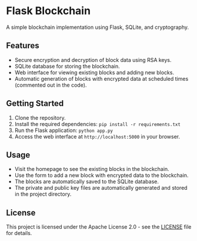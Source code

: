 # Flask Blockchain

A simple blockchain implementation using Flask, SQLite, and cryptography.

## Features

- Secure encryption and decryption of block data using RSA keys.
- SQLite database for storing the blockchain.
- Web interface for viewing existing blocks and adding new blocks.
- Automatic generation of blocks with encrypted data at scheduled times (commented out in the code).

## Getting Started

1. Clone the repository.
2. Install the required dependencies: `pip install -r requirements.txt`
3. Run the Flask application: `python app.py`
4. Access the web interface at `http://localhost:5000` in your browser.

## Usage

- Visit the homepage to see the existing blocks in the blockchain.
- Use the form to add a new block with encrypted data to the blockchain.
- The blocks are automatically saved to the SQLite database.
- The private and public key files are automatically generated and stored in the project directory.

## License

This project is licensed under the Apache License 2.0 - see the [LICENSE](LICENSE) file for details.

